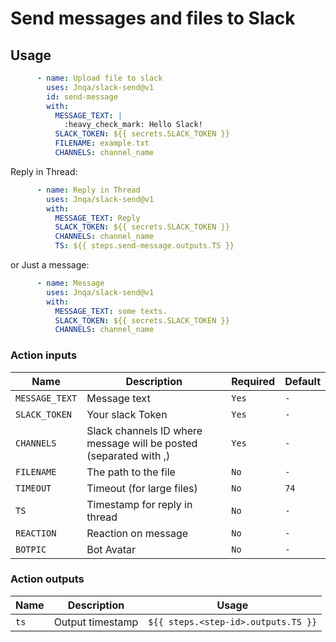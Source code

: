 # Send messages and files to Slack

## Usage


```yml
      - name: Upload file to slack
        uses: Jnqa/slack-send@v1
        id: send-message
        with:
          MESSAGE_TEXT: |
            :heavy_check_mark: Hello Slack! 
          SLACK_TOKEN: ${{ secrets.SLACK_TOKEN }}
          FILENAME: example.txt
          CHANNELS: channel_name
```

Reply in Thread:
```yml
      - name: Reply in Thread
        uses: Jnqa/slack-send@v1
        with:
          MESSAGE_TEXT: Reply
          SLACK_TOKEN: ${{ secrets.SLACK_TOKEN }}
          CHANNELS: channel_name
          TS: ${{ steps.send-message.outputs.TS }}
```

or Just a message:
```yml
      - name: Message
        uses: Jnqa/slack-send@v1
        with:
          MESSAGE_TEXT: some texts.
          SLACK_TOKEN: ${{ secrets.SLACK_TOKEN }}
          CHANNELS: channel_name
```

### Action inputs

| Name | Description | Required | Default |
| --- | --- | --- | --- |
| `MESSAGE_TEXT` | Message text | `Yes` | `-` |
| `SLACK_TOKEN` | Your slack Token | `Yes` | `-` |
| `CHANNELS` | Slack channels ID where message will be posted (separated with ,) | `Yes` | `-` |
| `FILENAME` | The path to the file | `No` | `-` |
| `TIMEOUT` | Timeout (for large files) | `No` | `74` |
| `TS` | Timestamp for reply in thread  | `No` | `-` |
| `REACTION` | Reaction on message | `No` | `-` |
| `BOTPIC` | Bot Avatar | `No` | `-` |

### Action outputs

| Name | Description | Usage |
| --- | --- | --- |
| `ts` | Output timestamp | `${{ steps.<step-id>.outputs.TS }}` |
